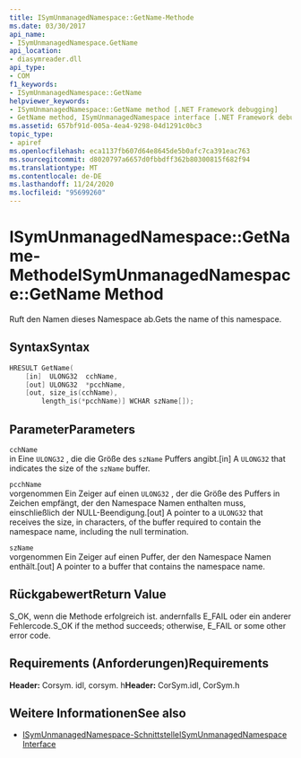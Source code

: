 ```yaml
---
title: ISymUnmanagedNamespace::GetName-Methode
ms.date: 03/30/2017
api_name:
- ISymUnmanagedNamespace.GetName
api_location:
- diasymreader.dll
api_type:
- COM
f1_keywords:
- ISymUnmanagedNamespace::GetName
helpviewer_keywords:
- ISymUnmanagedNamespace::GetName method [.NET Framework debugging]
- GetName method, ISymUnmanagedNamespace interface [.NET Framework debugging]
ms.assetid: 657bf91d-005a-4ea4-9298-04d1291c0bc3
topic_type:
- apiref
ms.openlocfilehash: eca1137fb607d64e8645de5b0afc7ca391eac763
ms.sourcegitcommit: d8020797a6657d0fbbdff362b80300815f682f94
ms.translationtype: MT
ms.contentlocale: de-DE
ms.lasthandoff: 11/24/2020
ms.locfileid: "95699260"
---
```

# <a name="isymunmanagednamespacegetname-method"></a><span data-ttu-id="b7ddc-102">ISymUnmanagedNamespace::GetName-Methode</span><span class="sxs-lookup"><span data-stu-id="b7ddc-102">ISymUnmanagedNamespace::GetName Method</span></span>

<span data-ttu-id="b7ddc-103">Ruft den Namen dieses Namespace ab.</span><span class="sxs-lookup"><span data-stu-id="b7ddc-103">Gets the name of this namespace.</span></span>  
  
## <a name="syntax"></a><span data-ttu-id="b7ddc-104">Syntax</span><span class="sxs-lookup"><span data-stu-id="b7ddc-104">Syntax</span></span>  
  
```cpp  
HRESULT GetName(  
    [in]  ULONG32  cchName,  
    [out] ULONG32  *pcchName,  
    [out, size_is(cchName),  
        length_is(*pcchName)] WCHAR szName[]);  
```  
  
## <a name="parameters"></a><span data-ttu-id="b7ddc-105">Parameter</span><span class="sxs-lookup"><span data-stu-id="b7ddc-105">Parameters</span></span>  

 `cchName`  
 <span data-ttu-id="b7ddc-106">in Eine `ULONG32` , die die Größe des `szName` Puffers angibt.</span><span class="sxs-lookup"><span data-stu-id="b7ddc-106">[in] A `ULONG32` that indicates the size of the `szName` buffer.</span></span>  
  
 `pcchName`  
 <span data-ttu-id="b7ddc-107">vorgenommen Ein Zeiger auf einen `ULONG32` , der die Größe des Puffers in Zeichen empfängt, der den Namespace Namen enthalten muss, einschließlich der NULL-Beendigung.</span><span class="sxs-lookup"><span data-stu-id="b7ddc-107">[out] A pointer to a `ULONG32` that receives the size, in characters, of the buffer required to contain the namespace name, including the null termination.</span></span>  
  
 `szName`  
 <span data-ttu-id="b7ddc-108">vorgenommen Ein Zeiger auf einen Puffer, der den Namespace Namen enthält.</span><span class="sxs-lookup"><span data-stu-id="b7ddc-108">[out] A pointer to a buffer that contains the namespace name.</span></span>  
  
## <a name="return-value"></a><span data-ttu-id="b7ddc-109">Rückgabewert</span><span class="sxs-lookup"><span data-stu-id="b7ddc-109">Return Value</span></span>  

 <span data-ttu-id="b7ddc-110">S_OK, wenn die Methode erfolgreich ist. andernfalls E_FAIL oder ein anderer Fehlercode.</span><span class="sxs-lookup"><span data-stu-id="b7ddc-110">S_OK if the method succeeds; otherwise, E_FAIL or some other error code.</span></span>  
  
## <a name="requirements"></a><span data-ttu-id="b7ddc-111">Requirements (Anforderungen)</span><span class="sxs-lookup"><span data-stu-id="b7ddc-111">Requirements</span></span>  

 <span data-ttu-id="b7ddc-112">**Header:** Corsym. idl, corsym. h</span><span class="sxs-lookup"><span data-stu-id="b7ddc-112">**Header:** CorSym.idl, CorSym.h</span></span>  
  
## <a name="see-also"></a><span data-ttu-id="b7ddc-113">Weitere Informationen</span><span class="sxs-lookup"><span data-stu-id="b7ddc-113">See also</span></span>

- [<span data-ttu-id="b7ddc-114">ISymUnmanagedNamespace-Schnittstelle</span><span class="sxs-lookup"><span data-stu-id="b7ddc-114">ISymUnmanagedNamespace Interface</span></span>](isymunmanagednamespace-interface.md)
